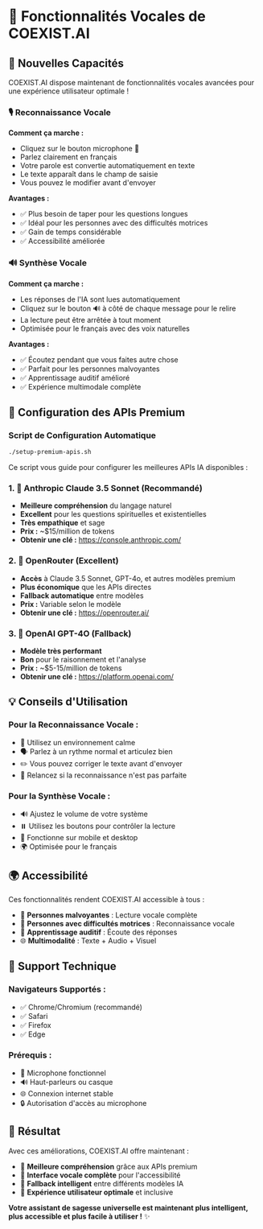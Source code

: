 # 🎤 Fonctionnalités Vocales de COEXIST.AI

## 🌟 Nouvelles Capacités

COEXIST.AI dispose maintenant de fonctionnalités vocales avancées pour une expérience utilisateur optimale !

### 🎙️ Reconnaissance Vocale

**Comment ça marche :**
- Cliquez sur le bouton microphone 🎤
- Parlez clairement en français
- Votre parole est convertie automatiquement en texte
- Le texte apparaît dans le champ de saisie
- Vous pouvez le modifier avant d'envoyer

**Avantages :**
- ✅ Plus besoin de taper pour les questions longues
- ✅ Idéal pour les personnes avec des difficultés motrices
- ✅ Gain de temps considérable
- ✅ Accessibilité améliorée

### 🔊 Synthèse Vocale

**Comment ça marche :**
- Les réponses de l'IA sont lues automatiquement
- Cliquez sur le bouton 🔊 à côté de chaque message pour le relire
- La lecture peut être arrêtée à tout moment
- Optimisée pour le français avec des voix naturelles

**Avantages :**
- ✅ Écoutez pendant que vous faites autre chose
- ✅ Parfait pour les personnes malvoyantes
- ✅ Apprentissage auditif amélioré
- ✅ Expérience multimodale complète

## 🚀 Configuration des APIs Premium

### Script de Configuration Automatique

```bash
./setup-premium-apis.sh
```

Ce script vous guide pour configurer les meilleures APIs IA disponibles :

### 1. 🥇 Anthropic Claude 3.5 Sonnet (Recommandé)
- **Meilleure compréhension** du langage naturel
- **Excellent** pour les questions spirituelles et existentielles
- **Très empathique** et sage
- **Prix :** ~$15/million de tokens
- **Obtenir une clé :** https://console.anthropic.com/

### 2. 🥈 OpenRouter (Excellent)
- **Accès** à Claude 3.5 Sonnet, GPT-4o, et autres modèles premium
- **Plus économique** que les APIs directes
- **Fallback automatique** entre modèles
- **Prix :** Variable selon le modèle
- **Obtenir une clé :** https://openrouter.ai/

### 3. 🥉 OpenAI GPT-4O (Fallback)
- **Modèle très performant**
- **Bon** pour le raisonnement et l'analyse
- **Prix :** ~$5-15/million de tokens
- **Obtenir une clé :** https://platform.openai.com/

## 💡 Conseils d'Utilisation

### Pour la Reconnaissance Vocale :
- 🎯 Utilisez un environnement calme
- 🗣️ Parlez à un rythme normal et articulez bien
- ✏️ Vous pouvez corriger le texte avant d'envoyer
- 🔄 Relancez si la reconnaissance n'est pas parfaite

### Pour la Synthèse Vocale :
- 🔊 Ajustez le volume de votre système
- ⏸️ Utilisez les boutons pour contrôler la lecture
- 📱 Fonctionne sur mobile et desktop
- 🌍 Optimisée pour le français

## 🌍 Accessibilité

Ces fonctionnalités rendent COEXIST.AI accessible à tous :
- 👥 **Personnes malvoyantes** : Lecture vocale complète
- 🦽 **Personnes avec difficultés motrices** : Reconnaissance vocale
- 🧠 **Apprentissage auditif** : Écoute des réponses
- 🌐 **Multimodalité** : Texte + Audio + Visuel

## 🔧 Support Technique

### Navigateurs Supportés :
- ✅ Chrome/Chromium (recommandé)
- ✅ Safari
- ✅ Firefox
- ✅ Edge

### Prérequis :
- 🎤 Microphone fonctionnel
- 🔊 Haut-parleurs ou casque
- 🌐 Connexion internet stable
- 🔒 Autorisation d'accès au microphone

## 🎉 Résultat

Avec ces améliorations, COEXIST.AI offre maintenant :
- 🧠 **Meilleure compréhension** grâce aux APIs premium
- 🎤 **Interface vocale complète** pour l'accessibilité
- 🔄 **Fallback intelligent** entre différents modèles IA
- 🌟 **Expérience utilisateur optimale** et inclusive

**Votre assistant de sagesse universelle est maintenant plus intelligent, plus accessible et plus facile à utiliser !** ✨
